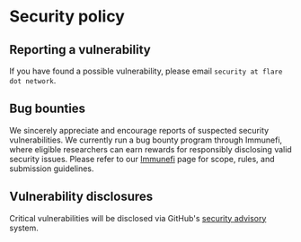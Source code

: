 # Security policy

## Reporting a vulnerability

If you have found a possible vulnerability, please email `security at flare dot network`.
## Bug bounties

We sincerely appreciate and encourage reports of suspected security vulnerabilities.
We currently run a bug bounty program through Immunefi, where eligible
researchers can earn rewards for responsibly disclosing valid security issues. Please
refer to our [Immunefi](https://immunefi.com/bug-bounty/flarenetwork/information/) page
for scope, rules, and submission guidelines.

## Vulnerability disclosures

Critical vulnerabilities will be disclosed via GitHub's
[security advisory](https://github.com/flare-foundation/fasset/security) system.

